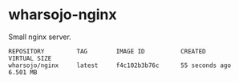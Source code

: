 # wharsojo-nginx

Small nginx server.

```
REPOSITORY         TAG        IMAGE ID          CREATED            VIRTUAL SIZE
wharsojo/nginx     latest     f4c102b3b76c      55 seconds ago     6.501 MB
```